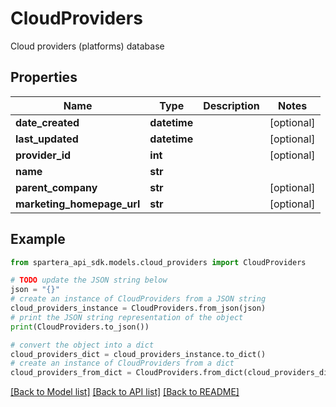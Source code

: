 # CloudProviders

Cloud providers (platforms) database

## Properties

Name | Type | Description | Notes
------------ | ------------- | ------------- | -------------
**date_created** | **datetime** |  | [optional] 
**last_updated** | **datetime** |  | [optional] 
**provider_id** | **int** |  | [optional] 
**name** | **str** |  | 
**parent_company** | **str** |  | [optional] 
**marketing_homepage_url** | **str** |  | [optional] 

## Example

```python
from spartera_api_sdk.models.cloud_providers import CloudProviders

# TODO update the JSON string below
json = "{}"
# create an instance of CloudProviders from a JSON string
cloud_providers_instance = CloudProviders.from_json(json)
# print the JSON string representation of the object
print(CloudProviders.to_json())

# convert the object into a dict
cloud_providers_dict = cloud_providers_instance.to_dict()
# create an instance of CloudProviders from a dict
cloud_providers_from_dict = CloudProviders.from_dict(cloud_providers_dict)
```
[[Back to Model list]](../README.md#documentation-for-models) [[Back to API list]](../README.md#documentation-for-api-endpoints) [[Back to README]](../README.md)


